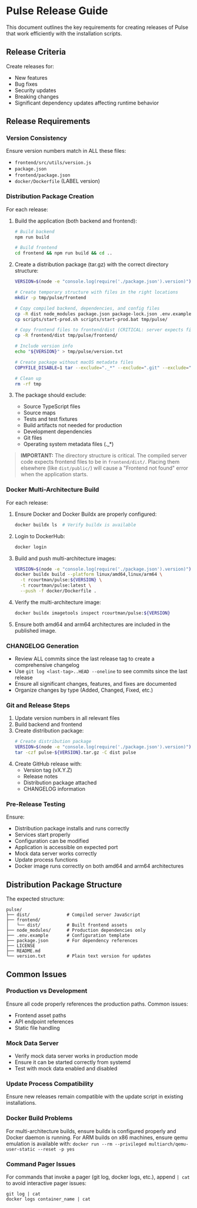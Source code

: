# Pulse Release Guide

This document outlines the key requirements for creating releases of Pulse that work efficiently with the installation scripts.

## Release Criteria

Create releases for:
- New features
- Bug fixes
- Security updates
- Breaking changes
- Significant dependency updates affecting runtime behavior

## Release Requirements

### Version Consistency

Ensure version numbers match in ALL these files:
- `frontend/src/utils/version.js`
- `package.json`
- `frontend/package.json`
- `docker/Dockerfile` (LABEL version)

### Distribution Package Creation

For each release:
1. Build the application (both backend and frontend):
   ```bash
   # Build backend
   npm run build
   
   # Build frontend
   cd frontend && npm run build && cd ..
   ```

2. Create a distribution package (tar.gz) with the correct directory structure:
   ```bash
   VERSION=$(node -e "console.log(require('./package.json').version)")
   
   # Create temporary structure with files in the right locations
   mkdir -p tmp/pulse/frontend
   
   # Copy compiled backend, dependencies, and config files
   cp -R dist node_modules package.json package-lock.json .env.example LICENSE README.md CHANGELOG.md scripts tmp/pulse/
   cp scripts/start-prod.sh scripts/start-prod.bat tmp/pulse/
   
   # Copy frontend files to frontend/dist (CRITICAL: server expects files here)
   cp -R frontend/dist tmp/pulse/frontend/
   
   # Include version info
   echo "${VERSION}" > tmp/pulse/version.txt
   
   # Create package without macOS metadata files
   COPYFILE_DISABLE=1 tar --exclude="._*" --exclude=".git" --exclude=".DS_Store" -czf pulse-${VERSION}.tar.gz -C tmp pulse
   
   # Clean up
   rm -rf tmp
   ```

3. The package should exclude:
   - Source TypeScript files
   - Source maps
   - Tests and test fixtures
   - Build artifacts not needed for production
   - Development dependencies
   - Git files
   - Operating system metadata files (._*)

> **IMPORTANT:** The directory structure is critical. The compiled server code expects frontend files to be in `frontend/dist/`. Placing them elsewhere (like `dist/public/`) will cause a "Frontend not found" error when the application starts.

### Docker Multi-Architecture Build

For each release:
1. Ensure Docker and Docker Buildx are properly configured:
   ```bash
   docker buildx ls  # Verify buildx is available
   ```

2. Login to DockerHub:
   ```bash
   docker login
   ```

3. Build and push multi-architecture images:
   ```bash
   VERSION=$(node -e "console.log(require('./package.json').version)")
   docker buildx build --platform linux/amd64,linux/arm64 \
     -t rcourtman/pulse:${VERSION} \
     -t rcourtman/pulse:latest \
     --push -f docker/Dockerfile .
   ```

4. Verify the multi-architecture image:
   ```bash
   docker buildx imagetools inspect rcourtman/pulse:${VERSION}
   ```

5. Ensure both amd64 and arm64 architectures are included in the published image.

### CHANGELOG Generation

- Review ALL commits since the last release tag to create a comprehensive changelog
- Use `git log <last-tag>..HEAD --oneline` to see commits since the last release
- Ensure all significant changes, features, and fixes are documented
- Organize changes by type (Added, Changed, Fixed, etc.)

### Git and Release Steps

1. Update version numbers in all relevant files
2. Build backend and frontend
3. Create distribution package:
   ```bash
   # Create distribution package
   VERSION=$(node -e "console.log(require('./package.json').version)")
   tar -czf pulse-${VERSION}.tar.gz -C dist pulse
   ```
4. Create GitHub release with:
   - Version tag (vX.Y.Z)
   - Release notes
   - Distribution package attached
   - CHANGELOG information

### Pre-Release Testing

Ensure:
- Distribution package installs and runs correctly
- Services start properly
- Configuration can be modified
- Application is accessible on expected port
- Mock data server works correctly
- Update process functions
- Docker image runs correctly on both amd64 and arm64 architectures

## Distribution Package Structure

The expected structure:
```
pulse/
├── dist/              # Compiled server JavaScript
├── frontend/
│   └── dist/          # Built frontend assets
├── node_modules/      # Production dependencies only
├── .env.example       # Configuration template
├── package.json       # For dependency references
├── LICENSE
├── README.md
└── version.txt        # Plain text version for updates
```

## Common Issues

### Production vs Development

Ensure all code properly references the production paths. Common issues:
- Frontend asset paths
- API endpoint references
- Static file handling

### Mock Data Server

- Verify mock data server works in production mode
- Ensure it can be started correctly from systemd
- Test with mock data enabled and disabled

### Update Process Compatibility 

Ensure new releases remain compatible with the update script in existing installations.

### Docker Build Problems

For multi-architecture builds, ensure buildx is configured properly and Docker daemon is running.
For ARM builds on x86 machines, ensure qemu emulation is available with: `docker run --rm --privileged multiarch/qemu-user-static --reset -p yes`

### Command Pager Issues

For commands that invoke a pager (git log, docker logs, etc.), append `| cat` to avoid interactive pager issues:
```
git log | cat
docker logs container_name | cat
``` 